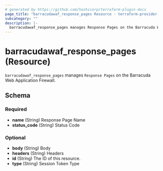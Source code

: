 ```yaml
---
# generated by https://github.com/hashicorp/terraform-plugin-docs
page_title: "barracudawaf_response_pages Resource - terraform-provider-barracudawaf"
subcategory: ""
description: |-
  barracudawaf_response_pages manages Response Pages on the Barracuda Web Application Firewall.
---
```


# barracudawaf_response_pages (Resource)

`barracudawaf_response_pages` manages `Response Pages` on the Barracuda Web Application Firewall.



<!-- schema generated by tfplugindocs -->
## Schema

### Required

- **name** (String) Response Page Name
- **status_code** (String) Status Code

### Optional

- **body** (String) Body
- **headers** (String) Headers
- **id** (String) The ID of this resource.
- **type** (String) Session Token Type


